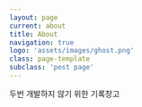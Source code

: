 ```yaml
---
layout: page
current: about
title: About
navigation: true
logo: 'assets/images/ghost.png'
class: page-template
subclass: 'post page'
---
```


두번 개발하지 않기 위한 기록창고
